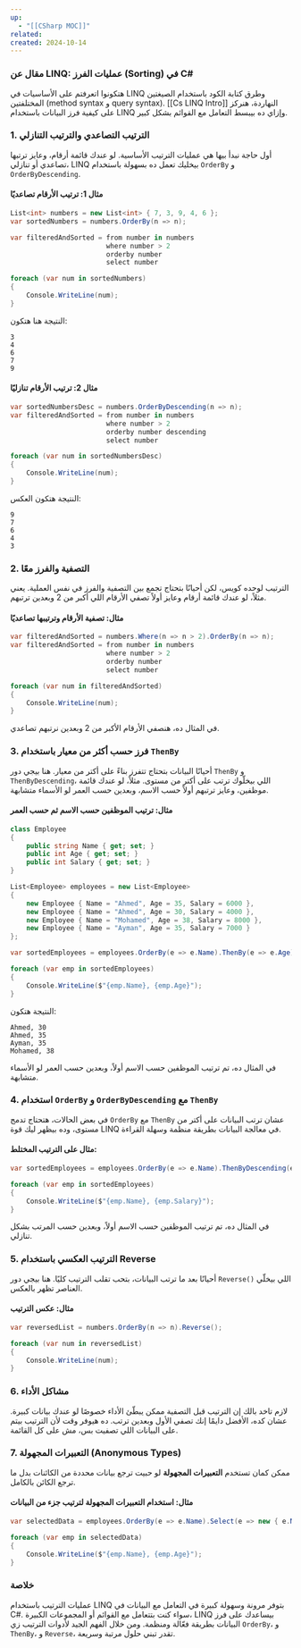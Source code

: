 ```yaml
---
up:
  - "[[CSharp MOC]]"
related: 
created: 2024-10-14
---
```

### مقال عن LINQ: عمليات الفرز (Sorting) في C#

 هتكونوا اتعرفتم على الأساسيات في LINQ وطرق كتابة الكود باستخدام الصيغتين المختلفتين (method syntax و query syntax). [[Cs LINQ Intro]]
 النهاردة، هنركز على كيفية فرز البيانات باستخدام LINQ وإزاي ده بيبسط التعامل مع القوائم بشكل كبير.

### 1. الترتيب التصاعدي والترتيب التنازلي

أول حاجة نبدأ بيها هي عمليات الترتيب الأساسية. 
لو عندك قائمة أرقام، وعايز ترتبها تصاعدي أو تنازلي، LINQ بيخليك تعمل ده بسهولة باستخدام `OrderBy` و `OrderByDescending`.

#### مثال 1: ترتيب الأرقام تصاعديًا

```cs
List<int> numbers = new List<int> { 7, 3, 9, 4, 6 };
var sortedNumbers = numbers.OrderBy(n => n);

var filteredAndSorted = from number in numbers 
						where number > 2 
						orderby number 
						select number

foreach (var num in sortedNumbers)
{
    Console.WriteLine(num);
}
```

النتيجة هنا هتكون:
```
3
4
6
7
9
```

#### مثال 2: ترتيب الأرقام تنازليًا

```cs
var sortedNumbersDesc = numbers.OrderByDescending(n => n);
var filteredAndSorted = from number in numbers 
						where number > 2 
						orderby number descending
						select number

foreach (var num in sortedNumbersDesc)
{
    Console.WriteLine(num);
}
```

النتيجة هتكون العكس:
```
9
7
6
4
3
```

### 2. التصفية والفرز معًا

الترتيب لوحده كويس، لكن أحيانًا بتحتاج تجمع بين التصفية والفرز في نفس العملية. يعني مثلاً، لو عندك قائمة أرقام وعايز أولاً تصفي الأرقام اللي أكبر من 2 وبعدين ترتبهم.

#### مثال: تصفية الأرقام وترتيبها تصاعديًا

```cs
var filteredAndSorted = numbers.Where(n => n > 2).OrderBy(n => n);
var filteredAndSorted = from number in numbers 
						where number > 2 
						orderby number
						select number

foreach (var num in filteredAndSorted)
{
    Console.WriteLine(num);
}
```

في المثال ده، هنصفي الأرقام الأكبر من 2 وبعدين نرتبهم تصاعدي.

### 3. فرز حسب أكثر من معيار باستخدام `ThenBy`

أحيانًا البيانات بتحتاج تتفرز بناءً على أكتر من معيار. 
هنا بيجي دور `ThenBy` و `ThenByDescending`، اللي بيخلّوك ترتب على أكتر من مستوى. 
مثلاً، لو عندك قائمة موظفين، وعايز ترتبهم أولاً حسب الاسم، وبعدين حسب العمر لو الأسماء متشابهة.

#### مثال: ترتيب الموظفين حسب الاسم ثم حسب العمر

```cs
class Employee
{
    public string Name { get; set; }
    public int Age { get; set; }
    public int Salary { get; set; }
}

List<Employee> employees = new List<Employee>
{
    new Employee { Name = "Ahmed", Age = 35, Salary = 6000 },
    new Employee { Name = "Ahmed", Age = 30, Salary = 4000 },
    new Employee { Name = "Mohamed", Age = 38, Salary = 8000 },
    new Employee { Name = "Ayman", Age = 35, Salary = 7000 }
};

var sortedEmployees = employees.OrderBy(e => e.Name).ThenBy(e => e.Age);

foreach (var emp in sortedEmployees)
{
    Console.WriteLine($"{emp.Name}, {emp.Age}");
}
```

النتيجة هتكون:
```
Ahmed, 30
Ahmed, 35
Ayman, 35
Mohamed, 38
```

في المثال ده، تم ترتيب الموظفين حسب الاسم أولاً، وبعدين حسب العمر لو الأسماء متشابهة.

### 4. **استخدام `OrderBy` و `OrderByDescending` مع `ThenBy`**

في بعض الحالات، هتحتاج تدمج `OrderBy` مع `ThenBy` عشان ترتب البيانات على أكتر من مستوى، وده بيظهر ليك قوة LINQ في معالجة البيانات بطريقة منظمة وسهلة القراءة.

#### مثال على الترتيب المختلط:
```cs
var sortedEmployees = employees.OrderBy(e => e.Name).ThenByDescending(e => e.Salary);

foreach (var emp in sortedEmployees)
{
    Console.WriteLine($"{emp.Name}, {emp.Salary}");
}
```

في المثال ده، تم ترتيب الموظفين حسب الاسم أولاً، وبعدين حسب المرتب بشكل تنازلي.

### 5. **الترتيب العكسي باستخدام Reverse**

أحيانًا بعد ما ترتب البيانات، بتحب تقلب الترتيب كليًا. هنا بيجي دور `Reverse()` اللي بيخلّي العناصر تظهر بالعكس.

#### مثال: عكس الترتيب

```cs
var reversedList = numbers.OrderBy(n => n).Reverse();

foreach (var num in reversedList)
{
    Console.WriteLine(num);
}
```

### 6. **مشاكل الأداء**

لازم تاخد بالك إن الترتيب قبل التصفية ممكن يبطّئ الأداء خصوصًا لو عندك بيانات كبيرة. عشان كده، الأفضل دايمًا إنك تصفي الأول وبعدين ترتب. ده هيوفر وقت لأن الترتيب بيتم على البيانات اللي تصفيت بس، مش على كل القائمة.

### 7. **التعبيرات المجهولة (Anonymous Types)**

ممكن كمان تستخدم **التعبيرات المجهولة** لو حبيت ترجع بيانات محددة من الكائنات بدل ما ترجع الكائن بالكامل.

#### مثال: استخدام التعبيرات المجهولة لترتيب جزء من البيانات

```cs
var selectedData = employees.OrderBy(e => e.Name).Select(e => new { e.Name, e.Age });

foreach (var emp in selectedData)
{
    Console.WriteLine($"{emp.Name}, {emp.Age}");
}
```

### خلاصة

عمليات الترتيب باستخدام LINQ بتوفر مرونة وسهولة كبيرة في التعامل مع البيانات في C#. سواء كنت بتتعامل مع القوائم أو المجموعات الكبيرة، LINQ بيساعدك على فرز البيانات بطريقة فعّالة ومنظمة. ومن خلال الفهم الجيد لأدوات الترتيب زي `OrderBy`، و `ThenBy`، و `Reverse`، تقدر تبني حلول مرتبة وسريعة.